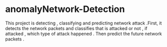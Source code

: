 # anomalyNetwork-Detection
 This project is detecting , classifying and predicting network attack .First, it detects the network packets and classifies that is attacked or not  , if attacked , which type of attack happened . Then predict the future network packets . 
